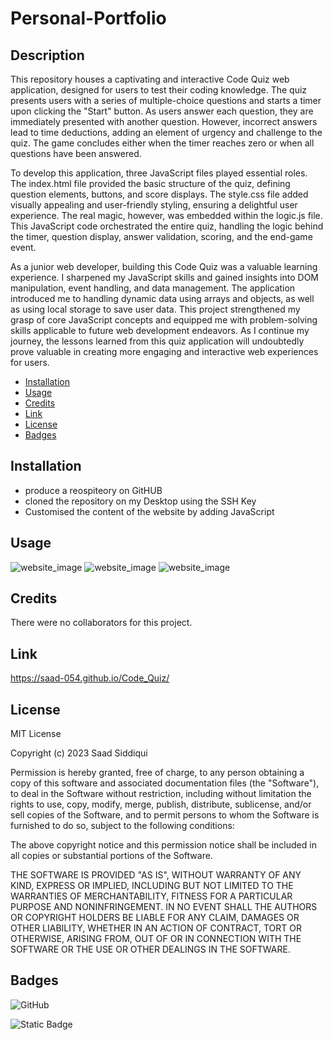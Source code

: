 # Personal-Portfolio
## Description
This repository houses a captivating and interactive Code Quiz web application, designed for users to test their coding knowledge. The quiz presents users with a series of multiple-choice questions and starts a timer upon clicking the "Start" button. As users answer each question, they are immediately presented with another question. However, incorrect answers lead to time deductions, adding an element of urgency and challenge to the quiz. The game concludes either when the timer reaches zero or when all questions have been answered.

To develop this application, three JavaScript files played essential roles. The index.html file provided the basic structure of the quiz, defining question elements, buttons, and score displays. The style.css file added visually appealing and user-friendly styling, ensuring a delightful user experience. The real magic, however, was embedded within the logic.js file. This JavaScript code orchestrated the entire quiz, handling the logic behind the timer, question display, answer validation, scoring, and the end-game event.

As a junior web developer, building this Code Quiz was a valuable learning experience. I sharpened my JavaScript skills and gained insights into DOM manipulation, event handling, and data management. The application introduced me to handling dynamic data using arrays and objects, as well as using local storage to save user data. This project strengthened my grasp of core JavaScript concepts and equipped me with problem-solving skills applicable to future web development endeavors. As I continue my journey, the lessons learned from this quiz application will undoubtedly prove valuable in creating more engaging and interactive web experiences for users.

- [Installation](#installation)
- [Usage](#usage)
- [Credits](#credits)
- [Link](#link)
- [License](#license)
- [Badges](#badges)

## Installation
- produce a reospiteory on GitHUB
- cloned the repository on my Desktop using the SSH Key
- Customised the content of the website by adding JavaScript
## Usage
![website_image](./assets/images/First%20Page.JPG)
![website_image](./assets/images/Question.JPG)
![website_image](.//assets/images/Highscores.JPG)

## Credits
There were no collaborators for this project.

## Link
https://saad-054.github.io/Code_Quiz/

## License
MIT License

Copyright (c) 2023 Saad Siddiqui

Permission is hereby granted, free of charge, to any person obtaining a copy
of this software and associated documentation files (the "Software"), to deal
in the Software without restriction, including without limitation the rights
to use, copy, modify, merge, publish, distribute, sublicense, and/or sell
copies of the Software, and to permit persons to whom the Software is
furnished to do so, subject to the following conditions:

The above copyright notice and this permission notice shall be included in all
copies or substantial portions of the Software.

THE SOFTWARE IS PROVIDED "AS IS", WITHOUT WARRANTY OF ANY KIND, EXPRESS OR
IMPLIED, INCLUDING BUT NOT LIMITED TO THE WARRANTIES OF MERCHANTABILITY,
FITNESS FOR A PARTICULAR PURPOSE AND NONINFRINGEMENT. IN NO EVENT SHALL THE
AUTHORS OR COPYRIGHT HOLDERS BE LIABLE FOR ANY CLAIM, DAMAGES OR OTHER
LIABILITY, WHETHER IN AN ACTION OF CONTRACT, TORT OR OTHERWISE, ARISING FROM,
OUT OF OR IN CONNECTION WITH THE SOFTWARE OR THE USE OR OTHER DEALINGS IN THE
SOFTWARE.

## Badges
![GitHub](https://img.shields.io/github/license/mashape/apistatus)

![Static Badge](https://img.shields.io/badge/Thankyou_for_visiting-red)

